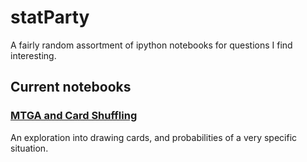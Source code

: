 # statParty

A fairly random assortment of ipython notebooks for questions I find interesting.

## Current notebooks

### [MTGA and Card Shuffling](MTGA%20and%20Card%20Shuffling.ipynb)

An exploration into drawing cards, and probabilities of a very specific situation.
